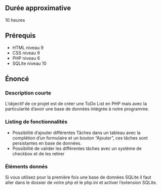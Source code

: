 ## Durée approximative

10 heures

## Prérequis

- HTML niveau 9
- CSS niveau 9
- PHP niveau 6
- SQLite niveau 10

## Énoncé

### Description courte

L’objectif de ce projet est de créer une ToDo List en PHP mais avec la particularité d’avoir une base de données intégrée à notre programme.

### Listing de fonctionnalités

- Possibilité d’ajouter différentes Tâches dans un tableau avec la complétion d’un formulaire et un bouton “Ajouter”, ces tâches sont persistantes en base de données.
- Possibilité de valider les différentes tâches avec un système de checkbox et de les retirer

### Éléments donnés

Si vous utilisez pour la première fois une base de données SQLite il faut aller dans le dossier de votre php et le php.ini et activer l’extension SQLite.
